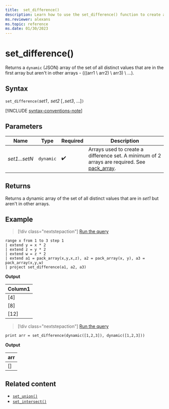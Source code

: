 ```yaml
---
title:  set_difference()
description: Learn how to use the set_difference() function to create a difference set of all distinct values in the first array that aren't in the other array inputs.
ms.reviewer: alexans
ms.topic: reference
ms.date: 01/30/2023
---
```

# set_difference()

Returns a `dynamic` (JSON) array of the set of all distinct values that are in the first array but aren't in other arrays - (((arr1 \ arr2) \ arr3) \ ...).

## Syntax

`set_difference(`*set1*`,` *set2* [`,`*set3*, ...]`)`

[!INCLUDE [syntax-conventions-note](../../includes/syntax-conventions-note.md)]

## Parameters

| Name | Type | Required | Description |
|--|--|--|--|
| *set1...setN* | `dynamic` |  :heavy_check_mark: | Arrays used to create a difference set. A minimum of 2 arrays are required. See [pack_array](pack-array-function.md).|

## Returns

Returns a dynamic array of the set of all distinct values that are in *set1* but aren't in other arrays.

## Example

> [!div class="nextstepaction"]
> <a href="https://dataexplorer.azure.com/clusters/help/databases/Samples?query=H4sIAAAAAAAAA23MsQ7CMAwE0J2vuLFBWdLOfEtltQ4CRBK5kZpE/XicCVWweHi+O6FwZxR4iW845IgJW+YEdznAJXNYUXHTxBXjl5pSPdOu1M5ETi3R8ppJhOpQLKqF3mYsaPx9dp7+dXajq0nik5eMjfO8Prxn4bDwQK6P9ab5AIGKxtfOAAAA" target="_blank">Run the query</a>

```kusto
range x from 1 to 3 step 1
| extend y = x * 2
| extend z = y * 2
| extend w = z * 2
| extend a1 = pack_array(x,y,x,z), a2 = pack_array(x, y), a3 = pack_array(x,y,w)
| project set_difference(a1, a2, a3)
```

**Output**

|Column1|
|---|
|[4]|
|[8]|
|[12]|

> [!div class="nextstepaction"]
> <a href="https://dataexplorer.azure.com/clusters/help/databases/Samples?query=H4sIAAAAAAAAAysoyswrUUgsKlKwVShOLYlPyUxLSy1KzUtO1UipzEvMzUzWiDbUMdIxjtXUUUAX0QQAej8Kqz4AAAA=" target="_blank">Run the query</a>

```kusto
print arr = set_difference(dynamic([1,2,3]), dynamic([1,2,3]))
```

**Output**

|arr|
|---|
|[]|

## Related content

* [`set_union()`](set-union-function.md)
* [`set_intersect()`](set-intersect-function.md)
